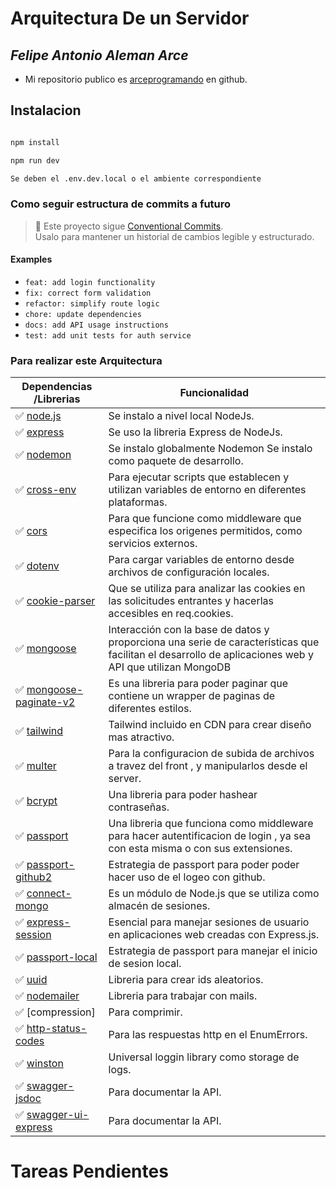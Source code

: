 # Arquitectura De un Servidor

## _Felipe Antonio Aleman Arce_

- Mi repositorio publico es [arceprogramando][arceprogramando]
  en github.

## Instalacion

```sh

npm install

npm run dev

Se deben el .env.dev.local o el ambiente correspondiente

```

### Como seguir estructura de commits a futuro

> 📌 Este proyecto sigue [Conventional Commits](https://www.conventionalcommits.org/en/v1.0.0/).  
> Usalo para mantener un historial de cambios legible y estructurado.

#### Examples

- `feat: add login functionality`
- `fix: correct form validation`
- `refactor: simplify route logic`
- `chore: update dependencies`
- `docs: add API usage instructions`
- `test: add unit tests for auth service`

### Para realizar este Arquitectura

| Dependencias /Librerias   | Funcionalidad                                                                                                                                          |
| ------------------------- | ------------------------------------------------------------------------------------------------------------------------------------------------------ |
| ✅ [node.js]              | Se instalo a nivel local NodeJs.                                                                                                                       |
| ✅ [express]              | Se uso la libreria Express de NodeJs.                                                                                                                  |
| ✅ [nodemon]              | Se instalo globalmente Nodemon Se instalo como paquete de desarrollo.                                                                                  |
| ✅ [cross-env]            | Para ejecutar scripts que establecen y utilizan variables de entorno en diferentes plataformas.                                                        |
| ✅ [cors]                 | Para que funcione como middleware que especifica los origenes permitidos, como servicios externos.                                                     |
| ✅ [dotenv]               | Para cargar variables de entorno desde archivos de configuración locales.                                                                              |
| ✅ [cookie-parser]        | Que se utiliza para analizar las cookies en las solicitudes entrantes y hacerlas accesibles en req.cookies.                                            |
| ✅ [mongoose]             | Interacción con la base de datos y proporciona una serie de características que facilitan el desarrollo de aplicaciones web y API que utilizan MongoDB |
| ✅ [mongoose-paginate-v2] | Es una libreria para poder paginar que contiene un wrapper de paginas de diferentes estilos.                                                           |
| ✅ [tailwind]             | Tailwind incluido en CDN para crear diseño mas atractivo.                                                                                              |
| ✅ [multer]               | Para la configuracion de subida de archivos a travez del front , y manipularlos desde el server.                                                       |
| ✅ [bcrypt]               | Una libreria para poder hashear contraseñas.                                                                                                           |
| ✅ [passport]             | Una libreria que funciona como middleware para hacer autentificacion de login , ya sea con esta misma o con sus extensiones.                           |
| ✅ [passport-github2]     | Estrategia de passport para poder poder hacer uso de el logeo con github.                                                                              |
| ✅ [connect-mongo]        | Es un módulo de Node.js que se utiliza como almacén de sesiones.                                                                                       |
| ✅ [express-session]      | Esencial para manejar sesiones de usuario en aplicaciones web creadas con Express.js.                                                                  |
| ✅ [passport-local]       | Estrategia de passport para manejar el inicio de sesion local.                                                                                         |
| ✅ [uuid]                 | Libreria para crear ids aleatorios.                                                                                                                    |
| ✅ [nodemailer]           | Libreria para trabajar con mails.                                                                                                                      |
| ✅ [compression]          | Para comprimir.                                                                                                                                        |
| ✅ [http-status-codes]    | Para las respuestas http en el EnumErrors.                                                                                                             |
| ✅ [winston]              | Universal loggin library como storage de logs.                                                                                                         |
| ✅ [swagger-jsdoc]        | Para documentar la API.                                                                                                                                |
| ✅ [swagger-ui-express]   | Para documentar la API.                                                                                                                                |

# Tareas Pendientes

[Coderhouse]: https://plataforma.coderhouse.com/cursos/43335/programacion-backend
[arceprogramando]: https://github.com/arceprogramando
[node.js]: http://nodejs.org
[express]: http://expressjs.com
[nodemon]: https://nodemon.io
[cross-env]: https://www.npmjs.com/package/cross-env
[cors]: https://www.npmjs.com/package/cors
[dotenv]: https://www.npmjs.com/package/dotenv
[cookie-parser]: https://www.npmjs.com/package/cookie-parser
[express-handlebars]: https://www.npmjs.com/package/express-handlebars
[mongoose]: https://www.npmjs.com/package/mongoose
[mongoose-paginate-v2]: https://www.npmjs.com/package/mongoose-paginate-v2
[tailwind]: https://tailwindcss.com
[multer]: https://www.npmjs.com/package/multer
[bcrypt]: https://www.npmjs.com/package/bcrypt
[passport]: https://www.npmjs.com/package/passport
[passport-github2]: https://www.npmjs.com/package/passport-github2
[connect-mongo]: https://www.npmjs.com/package/connect-mongo
[express-session]: https://www.npmjs.com/package/express-session
[passport-local]: https://www.passportjs.org/packages/passport-local/
[uuid]: https://www.npmjs.com/package/uuid
[nodemailer]: https://www.npmjs.com/package/nodemailer
[express-compression]: https://www.npmjs.com/package/compression
[http-status-codes]: https://www.npmjs.com/package/http-status-codes
[winston]: https://www.npmjs.com/package/winston
[artillery]: https://www.npmjs.com/package/artillery
[swagger-jsdoc]: https://www.npmjs.com/package/swagger-jsdoc
[swagger-ui-express]: https://www.npmjs.com/package/swagger-ui-express
[supertest]: https://www.npmjs.com/package/supertest
[chai]: https://www.npmjs.com/package/chai
[mocha]: https://www.npmjs.com/package/mocha

